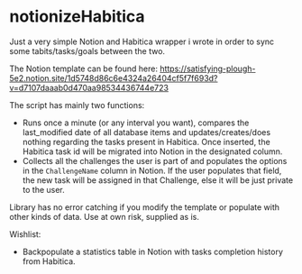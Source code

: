 # notionizeHabitica

Just a very simple Notion and Habitica wrapper i wrote in order to sync some tabits/tasks/goals between the two.

The Notion template can be found here: 
https://satisfying-plough-5e2.notion.site/1d5748d86c6e4324a26404cf5f7f693d?v=d7107daaab0d470aa98534436744e723

The script has mainly two functions:

- Runs once a minute (or any interval you want), compares the last_modified date of all database items
    and updates/creates/does nothing regarding the tasks present in Habitica. Once inserted, the Habitica
    task id will be migrated into Notion in the designated column.
- Collects all the challenges the user is part of and populates the options in the `ChallengeName` column
    in Notion. If the user populates that field, the new task will be assigned in that Challenge, else it
    will be just private to the user. 

Library has no error catching if you modify the template or populate with other kinds of data. Use at own
 risk, supplied as is. 

Wishlist:
- Backpopulate a statistics table in Notion with tasks completion history from Habitica.